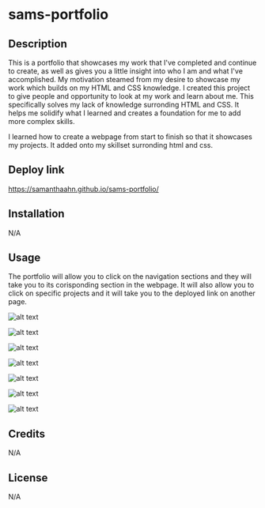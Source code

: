 # sams-portfolio


## Description
This is a portfolio that showcases my work that I've completed and continue to create, as well as gives you a little insight into who I am and what I've accomplished. My motivation steamed from my desire to showcase my work which builds on my HTML and CSS knowledge. I created this project to give people and opportunity to look at my work and learn about me. This specifically solves my lack of knowledge surronding HTML and CSS. It helps me solidify what I learned and creates a foundation for me to add more complex skills. 

I learned how to create a webpage from start to finish so that it showcases my projects. It added onto my skillset surronding html and css. 

## Deploy link

https://samanthaahn.github.io/sams-portfolio/

## Installation

N/A

## Usage

The portfolio will allow you to click on the navigation sections and they will take you to its corisponding section in the webpage. It will also allow you to click on specific projects and it will take you to the deployed link on another page. 


![alt text](./assets/images/Full.png)

![alt text](./assets/images/nav.png)

![alt text](./assets/images/footer.png)

![alt text](./assets/images/projects.png)

![alt text](./assets/images/mobile.png)

![alt text](./assets/images/mobileprojects.png)

![alt text](./assets/images/mobilefooter.png)

## Credits

N/A

## License

N/A
